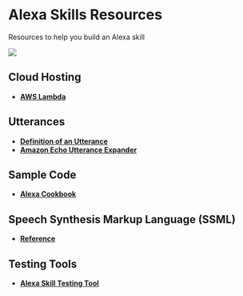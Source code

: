 # Alexa Skills Resources
Resources to help you build an Alexa skill

![](https://images-na.ssl-images-amazon.com/images/G/01/mobile-apps/dex/alexa/alexa-skills-kit/echo/echo_feature._CB526147196_.png)

## Cloud Hosting
- **[AWS Lambda](https://aws.amazon.com/lambda/)**

## Utterances
- **[Definition of an Utterance](http://www.makermusings.com/2015/07/21/defining-utterances-for-the-alexa-skills-kit/)**
- **[Amazon Echo Utterance Expander](http://www.makermusings.com/amazon-echo-utterance-expander/)**

## Sample Code
- **[Alexa Cookbook](http://bit.ly/alexainfoskill)**

## Speech Synthesis Markup Language (SSML)
- **[Reference](https://developer.amazon.com/public/solutions/alexa/alexa-skills-kit/docs/speech-synthesis-markup-language-ssml-reference)**

## Testing Tools
- **[Alexa Skill Testing Tool](https://echosim.io)**
